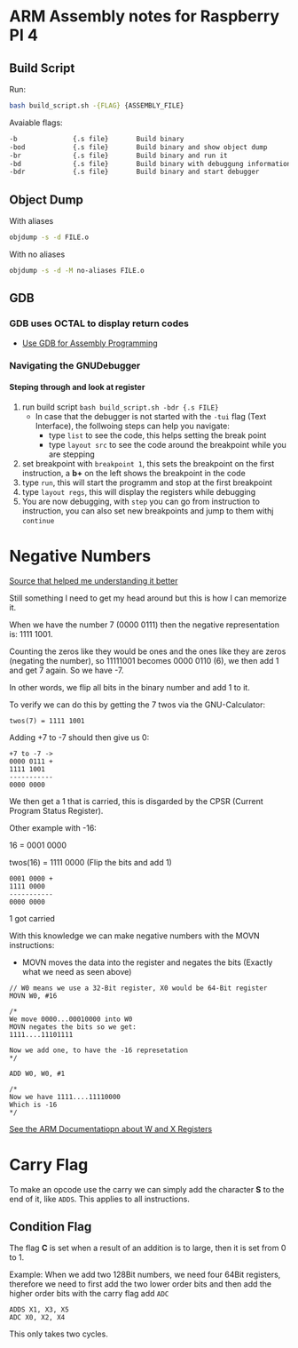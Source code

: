 # ARM Assembly notes for Raspberry PI 4

## Build Script

Run: 
```bash
bash build_script.sh -{FLAG} {ASSEMBLY_FILE}
```

Avaiable flags:
```bash
-b              {.s file}       Build binary                                             
-bod            {.s file}       Build binary and show object dump                        
-br             {.s file}       Build binary and run it                                  
-bd             {.s file}       Build binary with debuggung information                  
-bdr            {.s file}       Build binary and start debugger  
```

## Object Dump
With aliases
```bash
objdump -s -d FILE.o
```

With no aliases
```bash
objdump -s -d -M no-aliases FILE.o
```

## GDB

### GDB uses OCTAL to display return codes

- [Use GDB for Assembly Programming](https://jacobmossberg.se/posts/2017/01/17/use-gdb-on-arm-assembly-program.html)

### Navigating the GNUDebugger
#### Steping through and look at register
1. run build script ```bash build_script.sh -bdr {.s FILE}```
	- In case that the debugger is not started with the ```-tui``` flag (Text Interface), the follwoing steps can help you navigate:
		- type ```list``` to see the code, this helps setting the break point
		- type ```layout src``` to see the code around the breakpoint while you are stepping
2. set breakpoint with ```breakpoint 1```, this sets the breakpoint on the first instruction, a <b>b+</b> on the left shows the breakpoint in the code
5. type ```run```, this will start the programm and stop at the first breakpoint
6. type ```layout regs```, this will display the registers while debugging
7. You are now debugging, with ```step``` you can go from instruction to instruction, you can also set new breakpoints and jump to them withj ```continue``` 

# Negative Numbers

[Source that helped me understanding it better](https://armasm.com/docs/bit-operations/signed-numbers/)

Still something I need to get my head around but this is how I can memorize it.

When we have the number 7 (0000 0111) then the negative representation is: 1111 1001.

Counting the zeros like they would be ones and the ones like they are zeros (negating the number), so 11111001 becomes 0000 0110 (6), we then add 1 and get 7 again. So we have -7. 

In other words, we flip all bits in the binary number and add 1 to it.

To verify we can do this by getting the 7 twos via the GNU-Calculator:

```
twos(7) = 1111 1001
```

Adding +7 to -7 should then give us 0:
```
+7 to -7 -> 
0000 0111 +
1111 1001
-----------
0000 0000
```

We then get a 1 that is carried, this is disgarded by the CPSR (Current Program Status Register).


Other example with -16:

16 = 0001 0000 

twos(16) = 1111 0000 (Flip the bits and add 1)

```
0001 0000 +
1111 0000 
-----------
0000 0000
```

1 got carried


With this knowledge we can make negative numbers with the MOVN instructions:

- MOVN moves the data into the register and negates the bits (Exactly what we need as seen above)

```assembly
// W0 means we use a 32-Bit register, X0 would be 64-Bit register
MOVN W0, #16 

/*
We move 0000...00010000 into W0
MOVN negates the bits so we get:
1111....11101111

Now we add one, to have the -16 represetation
*/

ADD W0, W0, #1

/*
Now we have 1111....11110000
Which is -16
*/
```

[See the ARM Documentatiopn about W and X Registers](https://developer.arm.com/documentation/102374/0101/Registers-in-AArch64---general-purpose-registers)

# Carry Flag
To make an opcode use the carry we can simply add the character **S** to the end of it, like ```ADDS```. This applies to all instructions.

## Condition Flag
The flag **C** is set when a result of an addition is to large, then it is set from 0 to 1.

Example:
When we add two 128Bit numbers, we need four 64Bit registers, therefore we need to first add the two lower order bits and then add the higher order bits with the carry flag add ```ADC```
```assmenbly
ADDS X1, X3, X5
ADC X0, X2, X4
```
This only takes two cycles.

